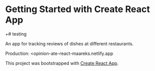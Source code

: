 # Getting Started with Create React App
+# testing

An app for tracking reviews of dishes at different restaurants.

Production: <opinion-ate-react-maareks.netlify.app

 This project was bootstrapped with
 [Create React App](https://github.com/facebook/create-react-app).